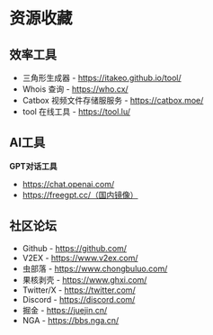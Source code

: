 # 资源收藏

## 效率工具

* 三角形生成器 - https://itakeo.github.io/tool/  
* Whois 查询 - https://who.cx/
* Catbox 视频文件存储服服务 - https://catbox.moe/
* tool 在线工具 - https://tool.lu/

## AI工具

**GPT对话工具**

- https://chat.openai.com/
- https://freegpt.cc/（国内镜像）

## 社区论坛

* Github - https://github.com/
* V2EX - https://www.v2ex.com/
* 虫部落 - https://www.chongbuluo.com/
* 果核剥壳 - https://www.ghxi.com/
* Twitter/X - https://twitter.com/
* Discord - https://discord.com/
* 掘金 - https://juejin.cn/
* NGA - https://bbs.nga.cn/
